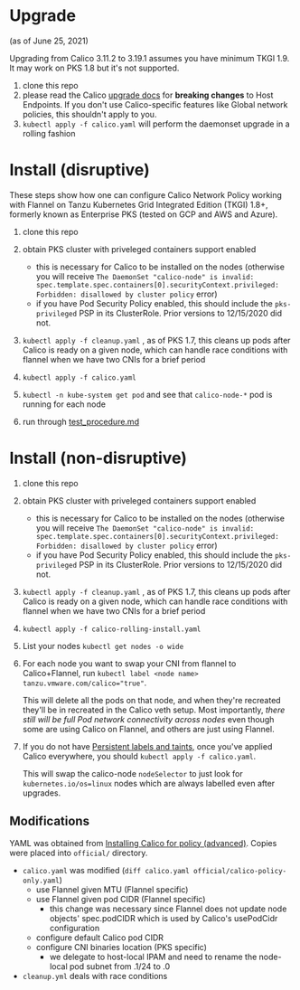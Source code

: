 # Upgrade

(as of June 25, 2021)

Upgrading from Calico 3.11.2 to 3.19.1 assumes you have minimum TKGI 1.9.  It may work on PKS 1.8 but it's not supported.

1. clone this repo
1. please read the Calico [upgrade docs](https://docs.projectcalico.org/maintenance/kubernetes-upgrade) for **breaking changes** to Host Endpoints.  If you don't use Calico-specific features like Global network policies, this shouldn't apply to you.
1. `kubectl apply -f calico.yaml` will perform the daemonset upgrade in a rolling fashion

# Install (disruptive)

These steps show how one can configure Calico Network Policy working with Flannel on Tanzu Kubernetes Grid Integrated Edition (TKGI) 1.8+, formerly known as Enterprise PKS (tested on GCP and AWS and Azure).

1. clone this repo

1. obtain PKS cluster with priveleged containers support enabled
    - this is necessary for Calico to be installed on the nodes (otherwise you will receive `The DaemonSet "calico-node" is invalid: spec.template.spec.containers[0].securityContext.privileged: Forbidden: disallowed by cluster policy` error)
    - if you have Pod Security Policy enabled, this should include the `pks-privileged` PSP in its ClusterRole.   Prior versions to 12/15/2020 did not.

1. `kubectl apply -f cleanup.yaml` , as of PKS 1.7, this cleans up pods after Calico is ready on a given node, which can handle race conditions with flannel when we have two CNIs for a brief period

1. `kubectl apply -f calico.yaml`

1. `kubectl -n kube-system get pod` and see that `calico-node-*` pod is running for each node

1. run through [test_procedure.md](test_procedure.md)

# Install (non-disruptive)

1. clone this repo

1. obtain PKS cluster with priveleged containers support enabled

    - this is necessary for Calico to be installed on the nodes (otherwise you will receive `The DaemonSet "calico-node" is invalid: spec.template.spec.containers[0].securityContext.privileged: Forbidden: disallowed by cluster policy` error)
    - if you have Pod Security Policy enabled, this should include the `pks-privileged` PSP in its ClusterRole.   Prior versions to 12/15/2020 did not.

1. `kubectl apply -f cleanup.yaml` , as of PKS 1.7, this cleans up pods after Calico is ready on a given node, which can handle race conditions with flannel when we have two CNIs for a brief period

1. `kubectl apply -f calico-rolling-install.yaml`

1.  List your nodes `kubectl get nodes -o wide`

1.  For each node you want to swap your CNI from flannel to Calico+Flannel, run `kubectl label <node name> tanzu.vmware.com/calico="true"`.  

    This will delete all the pods on that node, and when they're recreated they'll be in recreated in the Calico veth setup.   Most importantly, *there still will be full Pod network connectivity across nodes* even though some are using Calico on Flannel, and others are just using Flannel.

1.  If you do not have [Persistent labels and taints](https://github.com/svrc/tkgi-persistent-taints-labels), once you've applied Calico everywhere, you should  `kubectl apply -f calico.yaml`.   

    This will swap the calico-node `nodeSelector` to just look for `kubernetes.io/os=linux` nodes which are always labelled even after upgrades.   

## Modifications

YAML was obtained from [Installing Calico for policy (advanced)](https://docs.projectcalico.org/v3.11/getting-started/kubernetes/installation/other). Copies were placed into `official/` directory.

- `calico.yaml` was modified (`diff calico.yaml official/calico-policy-only.yaml`)
  - use Flannel given MTU (Flannel specific)
  - use Flannel given pod CIDR (Flannel specific)
    - this change was necessary since Flannel does not update node objects' spec.podCIDR which is used by Calico's usePodCidr configuration
  - configure default Calico pod CIDR 
  - configure CNI binaries location (PKS specific)
    - we delegate to host-local IPAM and need to rename the node-local pod subnet from .1/24 to .0
- `cleanup.yml` deals with race conditions 
